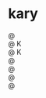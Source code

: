 # kary

@ <br/>
@ K<br/>
@ K<br/>
@ <br/>
@ <br/>
@ <br/>
@ <br/>

<!--
@ 
@ K  @   @   @@   @ @
@ K @   @ @  @ @  @ @
@ @@    @@@  @@   @ @
@ @ @   @ @  @ @   @
@ @  @  @ @  @ @   @
@
-->
